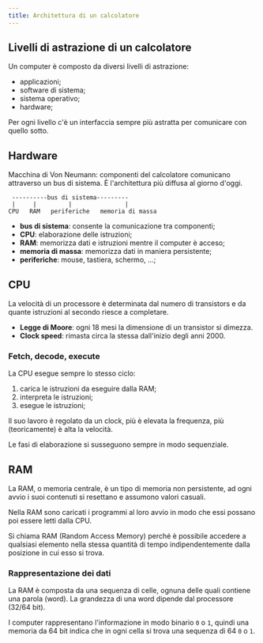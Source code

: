 ```yaml
---
title: Architettura di un calcolatore
---
```


## Livelli di astrazione di un calcolatore

Un computer è composto da diversi livelli di astrazione:

- applicazioni;
- software di sistema;
- sistema operativo;
- hardware;

Per ogni livello c'è un interfaccia sempre più astratta per comunicare con
quello sotto.

## Hardware

Macchina di Von Neumann: componenti del calcolatore comunicano attraverso un bus
di sistema. È l'architettura più diffusa al giorno d'oggi.

```text
 ----------bus di sistema---------
 |     |         |               |
CPU   RAM   periferiche   memoria di massa
```

- **bus di sistema**: consente la comunicazione tra componenti;
- **CPU**: elaborazione delle istruzioni;
- **RAM**: memorizza dati e istruzioni mentre il computer è acceso;
- **memoria di massa**: memorizza dati in maniera persistente;
- **periferiche**: mouse, tastiera, schermo, …;

## CPU

La velocità di un processore è determinata dal numero di transistors e da quante
istruzioni al secondo riesce a completare.

- **Legge di Moore**: ogni 18 mesi la dimensione di un transistor si dimezza.
- **Clock speed**: rimasta circa la stessa dall'inizio degli anni 2000.

### Fetch, decode, execute

La CPU esegue sempre lo stesso ciclo:

1. carica le istruzioni da eseguire dalla RAM;
2. interpreta le istruzioni;
3. esegue le istruzioni;

Il suo lavoro è regolato da un clock, più è elevata la frequenza, più
(teoricamente) è alta la velocità.

Le fasi di elaborazione si susseguono sempre in modo sequenziale.

## RAM

La RAM, o memoria centrale, è un tipo di memoria non persistente, ad ogni avvio
i suoi contenuti si resettano e assumono valori casuali.

Nella RAM sono caricati i programmi al loro avvio in modo che essi possano poi
essere letti dalla CPU.

Si chiama RAM (Random Access Memory) perché è possibile accedere a qualsiasi
elemento nella stessa quantità di tempo indipendentemente dalla posizione in cui
esso si trova.

### Rappresentazione dei dati

La RAM è composta da una sequenza di celle, ognuna delle quali contiene una
parola (word). La grandezza di una word dipende dal processore (32/64 bit).

I computer rappresentano l'informazione in modo binario `0` o `1`, quindi una
memoria da 64 bit indica che in ogni cella si trova una sequenza di 64 `0` o
`1`.

